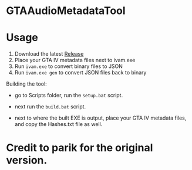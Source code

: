 # GTAAudioMetadataTool

# Usage
1. Download the latest [Release](https://github.com/ook3D/GTAAudioMetadataTool_V2/releases)
2. Place your GTA IV metadata files next to ivam.exe
3. Run `ivam.exe` to convert binary files to JSON
4. Run `ivam.exe gen` to convert JSON files back to binary

Building the tool:
- go to Scripts folder, run the `setup.bat` script.
- next run the `build.bat` script.

- next to where the built EXE is output, place your GTA IV metadata files, and copy the Hashes.txt file as well.

# Credit to parik for the original version.
